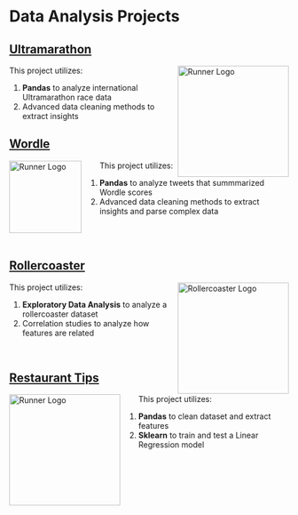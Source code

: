 # Data Analysis Projects

## [Ultramarathon]("https://github.com/dbsherry890/Data_Analysis/tree/main/Projects/Ultramarathons")

<img src="https://i.guim.co.uk/img/media/3d1ce0fa55d03f4a9d1b4e28d9b2953e9852b2ad/0_243_3648_2189/master/3648.jpg?width=465&dpr=1&s=none&crop=none" align="right"
     alt="Runner Logo" width="200">

This project utilizes:

1. **Pandas** to analyze international Ultramarathon race data
2. Advanced data cleaning methods to extract insights

## [ Wordle ]("https://github.com/dbsherry890/Data_Analysis/tree/main/Projects/Wordle")

<img src="https://miro.medium.com/v2/resize:fit:1000/1*sIrIb-_FZkYQ0JwgC5mJ-w.jpeg" align="left"
     alt="Runner Logo" width="130" style="padding-right:30px" >

This project utilizes:

1. **Pandas** to analyze tweets that summmarized Wordle scores
2. Advanced data cleaning methods to extract insights and parse complex data

<br>
<br>

## [Rollercoaster]("https://github.com/dbsherry890/Data_Analysis/tree/main/Projects/Roller%20Coaster")

<img src="https://t3.ftcdn.net/jpg/02/97/98/70/360_F_297987083_gkDNacaNKvHlRKYWRXCwfhI3dNtMmrlJ.jpg" align="right"
     alt="Rollercoaster Logo" width="200" style="padding-left:10px">

This project utilizes:

1. **Exploratory Data Analysis** to analyze a rollercoaster dataset
2. Correlation studies to analyze how features are related

<br>

## [Restaurant Tips]("https://github.com/dbsherry890/Data_Analysis/tree/main/Projects/Waiter%20Tips")

<img src="https://img.freepik.com/free-photo/we-serve-best-cakes_637285-7884.jpg" align="left"
     alt="Runner Logo" width="200" style="padding-right:30px">

This project utilizes:

1. **Pandas** to clean dataset and extract features
2. **Sklearn** to train and test a Linear Regression model
